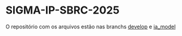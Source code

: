 # SIGMA-IP-SBRC-2025

O repositório com os arquivos estão nas branchs [develop](https://github.com/valderlan/SIGMA-IP-SBRC-2025/tree/develop) e [ia_model](https://github.com/valderlan/SIGMA-IP-SBRC-2025/tree/feature/ia_model)

